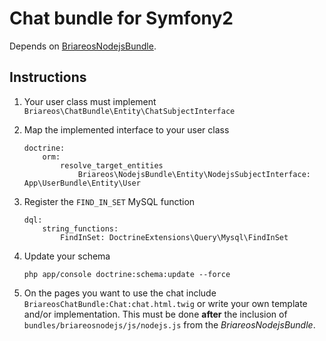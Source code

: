 # Chat bundle for Symfony2

Depends on [BriareosNodejsBundle](https://github.com/Briareos/BriareosNodejsBundle).

## Instructions

1.  Your user class must implement `Briareos\ChatBundle\Entity\ChatSubjectInterface`
1.  Map the implemented interface to your user class

        doctrine:
            orm:
                resolve_target_entities
                    Briareos\NodejsBundle\Entity\NodejsSubjectInterface: App\UserBundle\Entity\User

1.  Register the `FIND_IN_SET` MySQL function

        dql:
            string_functions:
                FindInSet: DoctrineExtensions\Query\Mysql\FindInSet

1.  Update your schema

        php app/console doctrine:schema:update --force

1.  On the pages you want to use the chat include `BriareosChatBundle:Chat:chat.html.twig` or write your own template
    and/or implementation. This must be done **after** the inclusion of `bundles/briareosnodejs/js/nodejs.js` from the
    *BriareosNodejsBundle*.
